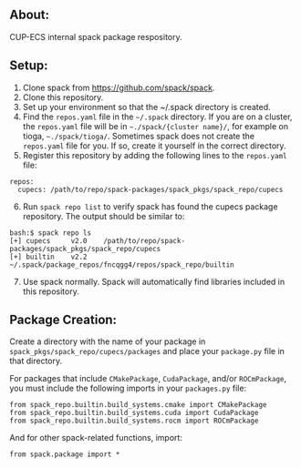 ## About:
CUP-ECS internal spack package respository.

## Setup:

  1. Clone spack from https://github.com/spack/spack.
  2. Clone this repository.
  3. Set up your environment so that the ~/.spack directory is created.
  4. Find the `repos.yaml` file in the `~/.spack` directory. If you are on a cluster, the `repos.yaml` file will be in `~./spack/{cluster name}/`, for example on tioga, `~./spack/tioga/`. Sometimes spack does not create the `repos.yaml` file for you. If so, create it yourself in the correct directory.
  5. Register this repository by adding the following lines to the `repos.yaml` file:
```
repos:
  cupecs: /path/to/repo/spack-packages/spack_pkgs/spack_repo/cupecs
```
  6. Run `spack repo list` to verify spack has found the cupecs package repository. The output should be similar to:
```
bash:$ spack repo ls
[+] cupecs     v2.0    /path/to/repo/spack-packages/spack_pkgs/spack_repo/cupecs
[+] builtin    v2.2    ~/.spack/package_repos/fncqgg4/repos/spack_repo/builtin
```
  7. Use spack normally. Spack will automatically find libraries included in this repository.


## Package Creation:
Create a directory with the name of your package in `spack_pkgs/spack_repo/cupecs/packages` and place your `package.py` file in that directory.

For packages that include `CMakePackage`, `CudaPackage`, and/or `ROCmPackage`, you must include the following imports in your `packages.py` file:
```
from spack_repo.builtin.build_systems.cmake import CMakePackage
from spack_repo.builtin.build_systems.cuda import CudaPackage
from spack_repo.builtin.build_systems.rocm import ROCmPackage
```
And for other spack-related functions, import:
```
from spack.package import *
```

